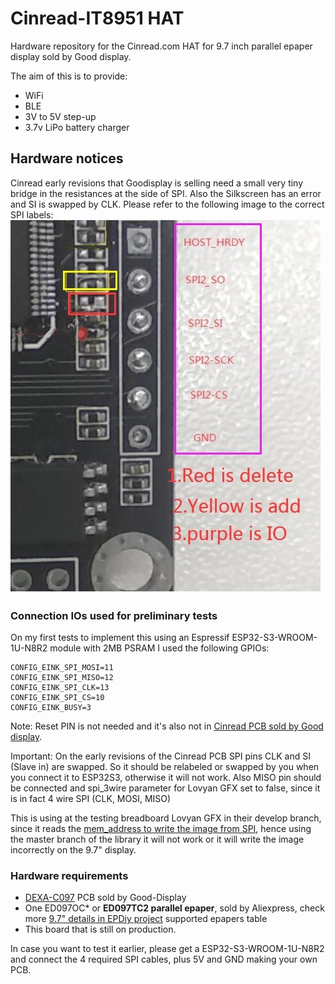 # Cinread-IT8951 HAT

Hardware repository for the Cinread.com HAT for 9.7 inch parallel epaper display sold by Good display. 

The aim of this is to provide:

- WiFi
- BLE
- 3V to 5V step-up
- 3.7v LiPo battery charger

## Hardware notices

Cinread early revisions that Goodisplay is selling need a small very tiny bridge in the resistances at the side of SPI. Also the Silkscreen has an error and SI is swapped by CLK.
Please refer to the following image to the correct SPI labels:
![Corrected labels](components/assets/cinread-correct-IO.jpg)

### Connection IOs used for preliminary tests

On my first tests to implement this using an Espressif ESP32-S3-WROOM-1U-N8R2 module with 2MB PSRAM I used the following GPIOs:

```
CONFIG_EINK_SPI_MOSI=11
CONFIG_EINK_SPI_MISO=12
CONFIG_EINK_SPI_CLK=13
CONFIG_EINK_SPI_CS=10
CONFIG_EINK_BUSY=3
```

Note: Reset PIN is not needed and it's also not in [Cinread PCB sold by Good display](https://www.good-display.com/product/425.html).

Important: On the early revisions of the Cinread PCB SPI pins CLK and SI (Slave in) are swapped. So it should be relabeled or swapped by you when you connect it to ESP32S3, otherwise it will not work. Also MISO pin should be connected and spi_3wire parameter for Lovyan GFX set to false, since it is in fact 4 wire SPI (CLK, MOSI, MISO)

This is using at the testing breadboard Lovyan GFX in their develop branch, since it reads the [mem_address to write the image from SPI](https://github.com/lovyan03/LovyanGFX/issues/242), hence using the master branch of the library it will not work or it will write the image incorrectly on the 9.7" display.

### Hardware requirements

- [DEXA-C097](https://www.good-display.com/product/425.html) PCB sold by Good-Display
- One ED097OC* or **ED097TC2 parallel epaper**, sold by Aliexpress, check more [9.7" details in EPDiy project](https://github.com/vroland/epdiy#join-the-discussion) supported epapers table
- This board that is still on production.

In case you want to test it earlier, please get a ESP32-S3-WROOM-1U-N8R2 and connect the 4 required SPI cables, plus 5V and GND making your own PCB.
